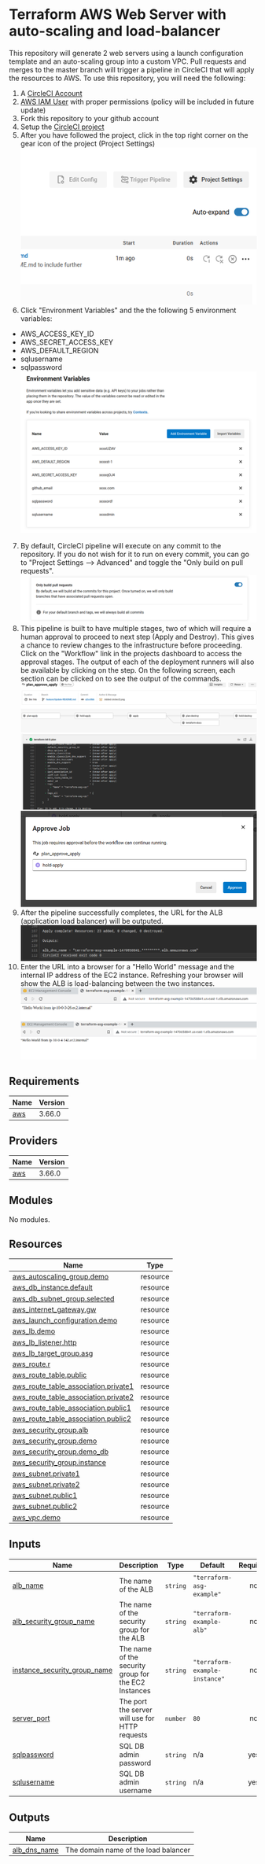 [comment]: # (Begin TF Docs)
# Terraform AWS Web Server with auto-scaling and load-balancer

This repository will generate 2 web servers using a launch configuration template and an auto-scaling group into a custom VPC. Pull requests and merges to the master branch will trigger a pipeline in CircleCI that will apply the resources to AWS. To use this repository, you will need the following:

1. A [CircleCI Account](https://circleci.com/)
2. [AWS IAM User](https://docs.aws.amazon.com/IAM/latest/UserGuide/id_users_create.html) with proper permissions (policy will be included in future update)
3. Fork this repository to your github account
4. Setup the [CircleCI project](https://circleci.com/docs/2.0/project-build/)
5. After you have followed the project, click in the top right corner on the gear icon of the project (Project Settings) ![CircleCIProjectSettings](/images/circleci1.png)
6. Click "Environment Variables" and the the following 5 environment variables:
  - AWS\_ACCESS\_KEY\_ID
  - AWS\_SECRET\_ACCESS\_KEY
  - AWS\_DEFAULT\_REGION
  - sqlusername
  - sqlpassword
  ![CircleCIEnvironmentVariables](/images/circleci2.png)
7. By default, CircleCI pipeline will execute on any commit to the repository. If you do not wish for it to run on every commit, you can go to "Project Settings --> Advanced"      and toggle the "Only build on pull requests". ![CircleCIOnlyBuildPR](/images/circleci3.png)
8. This pipeline is built to have multiple stages, two of which will require a human approval to proceed to next step (Apply and Destroy). This gives a chance to review changes
  to the infrastructure before proceeding. Click on the "Workflow" link in the projects dashboard to access the approval stages. The output of each of the deployment runners      will also be available by clicking on the step. On the following screen, each section can be clicked on to see the output of the commands.![CircleCIWorkflow](/images/circleci4.png) ![CircleCIWorkflowOutput](/images/circleci5.png) ![CircleCIApprove](/images/circleci6.png)
9. After the pipeline successfully completes, the URL for the ALB (application load balancer) will be outputed. ![CircleCIOutput](/images/circleci7.png)
10. Enter the URL into a browser for a "Hello World" message and the internal IP address of the EC2 instance. Refreshing
    your browser will show the ALB is load-balancing between the two instances. ![AWSALB1](/images/aws1.png) ![AWSALB2](/images/aws2.png)

## Requirements

| Name | Version |
|------|---------|
| <a name="requirement_aws"></a> [aws](#requirement\_aws) | 3.66.0 |

## Providers

| Name | Version |
|------|---------|
| <a name="provider_aws"></a> [aws](#provider\_aws) | 3.66.0 |

## Modules

No modules.

## Resources

| Name | Type |
|------|------|
| [aws_autoscaling_group.demo](https://registry.terraform.io/providers/hashicorp/aws/3.66.0/docs/resources/autoscaling_group) | resource |
| [aws_db_instance.default](https://registry.terraform.io/providers/hashicorp/aws/3.66.0/docs/resources/db_instance) | resource |
| [aws_db_subnet_group.selected](https://registry.terraform.io/providers/hashicorp/aws/3.66.0/docs/resources/db_subnet_group) | resource |
| [aws_internet_gateway.gw](https://registry.terraform.io/providers/hashicorp/aws/3.66.0/docs/resources/internet_gateway) | resource |
| [aws_launch_configuration.demo](https://registry.terraform.io/providers/hashicorp/aws/3.66.0/docs/resources/launch_configuration) | resource |
| [aws_lb.demo](https://registry.terraform.io/providers/hashicorp/aws/3.66.0/docs/resources/lb) | resource |
| [aws_lb_listener.http](https://registry.terraform.io/providers/hashicorp/aws/3.66.0/docs/resources/lb_listener) | resource |
| [aws_lb_target_group.asg](https://registry.terraform.io/providers/hashicorp/aws/3.66.0/docs/resources/lb_target_group) | resource |
| [aws_route.r](https://registry.terraform.io/providers/hashicorp/aws/3.66.0/docs/resources/route) | resource |
| [aws_route_table.public](https://registry.terraform.io/providers/hashicorp/aws/3.66.0/docs/resources/route_table) | resource |
| [aws_route_table_association.private1](https://registry.terraform.io/providers/hashicorp/aws/3.66.0/docs/resources/route_table_association) | resource |
| [aws_route_table_association.private2](https://registry.terraform.io/providers/hashicorp/aws/3.66.0/docs/resources/route_table_association) | resource |
| [aws_route_table_association.public1](https://registry.terraform.io/providers/hashicorp/aws/3.66.0/docs/resources/route_table_association) | resource |
| [aws_route_table_association.public2](https://registry.terraform.io/providers/hashicorp/aws/3.66.0/docs/resources/route_table_association) | resource |
| [aws_security_group.alb](https://registry.terraform.io/providers/hashicorp/aws/3.66.0/docs/resources/security_group) | resource |
| [aws_security_group.demo](https://registry.terraform.io/providers/hashicorp/aws/3.66.0/docs/resources/security_group) | resource |
| [aws_security_group.demo_db](https://registry.terraform.io/providers/hashicorp/aws/3.66.0/docs/resources/security_group) | resource |
| [aws_security_group.instance](https://registry.terraform.io/providers/hashicorp/aws/3.66.0/docs/resources/security_group) | resource |
| [aws_subnet.private1](https://registry.terraform.io/providers/hashicorp/aws/3.66.0/docs/resources/subnet) | resource |
| [aws_subnet.private2](https://registry.terraform.io/providers/hashicorp/aws/3.66.0/docs/resources/subnet) | resource |
| [aws_subnet.public1](https://registry.terraform.io/providers/hashicorp/aws/3.66.0/docs/resources/subnet) | resource |
| [aws_subnet.public2](https://registry.terraform.io/providers/hashicorp/aws/3.66.0/docs/resources/subnet) | resource |
| [aws_vpc.demo](https://registry.terraform.io/providers/hashicorp/aws/3.66.0/docs/resources/vpc) | resource |

## Inputs

| Name | Description | Type | Default | Required |
|------|-------------|------|---------|:--------:|
| <a name="input_alb_name"></a> [alb\_name](#input\_alb\_name) | The name of the ALB | `string` | `"terraform-asg-example"` | no |
| <a name="input_alb_security_group_name"></a> [alb\_security\_group\_name](#input\_alb\_security\_group\_name) | The name of the security group for the ALB | `string` | `"terraform-example-alb"` | no |
| <a name="input_instance_security_group_name"></a> [instance\_security\_group\_name](#input\_instance\_security\_group\_name) | The name of the security group for the EC2 Instances | `string` | `"terraform-example-instance"` | no |
| <a name="input_server_port"></a> [server\_port](#input\_server\_port) | The port the server will use for HTTP requests | `number` | `80` | no |
| <a name="input_sqlpassword"></a> [sqlpassword](#input\_sqlpassword) | SQL DB admin password | `string` | n/a | yes |
| <a name="input_sqlusername"></a> [sqlusername](#input\_sqlusername) | SQL DB admin username | `string` | n/a | yes |

## Outputs

| Name | Description |
|------|-------------|
| <a name="output_alb_dns_name"></a> [alb\_dns\_name](#output\_alb\_dns\_name) | The domain name of the load balancer |

[comment]: # (End TF Docs)